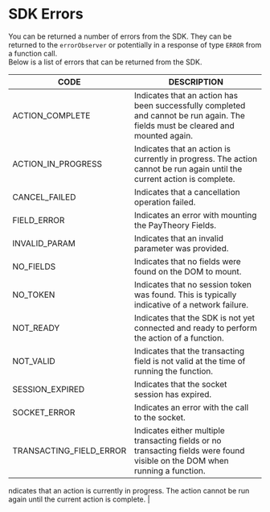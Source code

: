 # SDK Errors
You can be returned a number of errors from the SDK. They can be returned to the `errorObserver` or potentially in a response of type `ERROR` from a function call.  
Below is a list of errors that can be returned from the SDK.

| CODE                    | DESCRIPTION                                                                                                                     |
|-------------------------|---------------------------------------------------------------------------------------------------------------------------------|
| ACTION_COMPLETE         | Indicates that an action has been successfully completed and cannot be run again. The fields must be cleared and mounted again. |
| ACTION_IN_PROGRESS      | Indicates that an action is currently in progress. The action cannot be run again until the current action is complete.         |
| CANCEL_FAILED           | Indicates that a cancellation operation failed.                                                                                 |
| FIELD_ERROR             | Indicates an error with mounting the PayTheory Fields.                                                                          |
| INVALID_PARAM           | Indicates that an invalid parameter was provided.                                                                               |
| NO_FIELDS               | Indicates that no fields were found on the DOM to mount.                                                                        |
| NO_TOKEN                | Indicates that no session token was found. This is typically indicative of a network failure.                                   |
| NOT_READY               | Indicates that the SDK is not yet connected and ready to perform the action of a function.                                      |
| NOT_VALID               | Indicates that the transacting field is not valid at the time of running the function.                                          |
| SESSION_EXPIRED         | Indicates that the socket session has expired.                                                                                  |
| SOCKET_ERROR            | Indicates an error with the call to the socket.                                                                                 |
| TRANSACTING_FIELD_ERROR | Indicates either multiple transacting fields or no transacting fields were found visible on the DOM when running a function.    |


ndicates that an action is currently in progress. The action cannot be run again until the current action is complete. |